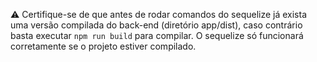 ⚠️ Certifique-se de que antes de rodar comandos do sequelize já exista uma versão compilada do back-end (diretório app/dist), caso contrário basta executar `npm run build` para compilar. O sequelize só funcionará corretamente se o projeto estiver compilado.